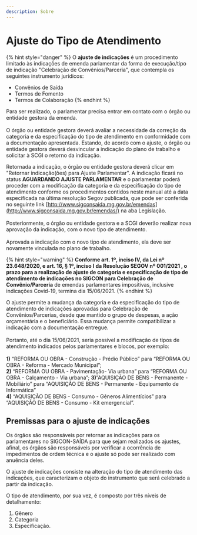 ```yaml
---
description: Sobre
---
```


# Ajuste do Tipo de Atendimento

{% hint style="danger" %}
O **ajuste de indicações** é um procedimento limitado às indicações de emenda parlamentar da forma de execução/tipo de indicação "Celebração de Convênios/Parceria", que contempla os seguintes instrumento jurídicos:&#x20;

* Convênios de Saída
* Termos de Fomento
* Termos de Colaboração
{% endhint %}

Para ser realizado, o parlamentar precisa entrar em contato com o órgão ou entidade gestora da emenda. \
\
O órgão ou entidade gestora deverá avaliar a necessidade da correção da categoria e da especificação do tipo de atendimento em conformidade com a documentação apresentada. Estando, de acordo com o ajuste, o órgão ou entidade gestora deverá desvincular a indicação do plano de trabalho e solicitar à SCGI o retorno da indicação.&#x20;

Retornada a indicação, o órgão ou entidade gestora deverá clicar em "Retornar indicação(ões) para Ajuste Parlamentar".  A indicação ficará no status **AGUARDANDO AJUSTE PARLAMENTAR** e o parlamentar poderá proceder com a modificação da categoria e da especificação do tipo de atendimento conforme os procedimentos contidos neste manual até a data especificada na última resolução Segov publicada, que pode ser conferida no seguinte link [http://www.sigconsaida.mg.gov.br/emendas](http://www.sigconsaida.mg.gov.br/emendas/) na aba Legislação.\
\
Posteriormente, o órgão ou entidade gestora e a SCGI deverão realizar nova aprovação da indicação, com o novo tipo de atendimento. \
\
Aprovada a indicação com o novo tipo de atendimento, ela deve ser novamente vinculada no plano de trabalho.

{% hint style="warning" %}
**Conforme art. 1º, inciso IV, da Lei nº 23.648/2020, e art. 16, § 1º,  inciso** **I da Resolução SEGOV nº 001/2021 , o prazo para a realização de ajuste de categoria e especificação de tipo de atendimento de indicações no SIGCON para Celebração de Convênio/Parceria** de emendas parlamentares impositivas, inclusive indicações Covid-19, termina dia 15/06/2021.
{% endhint %}

O ajuste permite a mudança da categoria e da especificação do tipo de atendimento de indicações aprovadas para Celebração de Convênios/Parcerias, desde que mantido o grupo de despesas, a ação orçamentária e o beneficiário. Essa mudança permite compatibilizar a indicação com a documentação entregue. \
\
Portanto, até o dia 15/06/2021, seria possível a modificação de tipos de atendimento indicados pelos parlamentares e blocos, por exemplo: \
\
**1)**  “REFORMA OU OBRA - Construção - Prédio Público” para “REFORMA OU OBRA - Reforma - Mercado Municipal”; \
**2)**  “REFORMA OU OBRA - Pavimentação- Via urbana” para “REFORMA OU OBRA - Calçamento - Via urbana”; **3)**”AQUISIÇÃO DE BENS - Permanente - Mobiliário” para “AQUISIÇÃO DE BENS - Permanente - Equipamento de Informática” \
**4)** “AQUISIÇÃO DE BENS - Consumo - Gêneros Alimentícios” para “AQUISIÇÃO DE BENS - Consumo - Kit emergencial”.

## Premissas para o ajuste de indicações

Os órgãos são responsáveis por retornar as indicações para os parlamentares no SIGCON-SAÍDA para que sejam realizados os ajustes, afinal, os órgãos são responsáveis por verificar a ocorrência de impedimentos de ordem técnica e o ajuste só pode ser realizado com anuência deles.

O ajuste de indicações consiste na alteração do tipo de atendimento das indicações, que caracterizam o objeto do instrumento que será celebrado a partir da indicação.&#x20;

O tipo de atendimento, por sua vez, é composto por três níveis de detalhamento:&#x20;

1. Gênero
2. Categoria
3. Especificação.&#x20;

##

